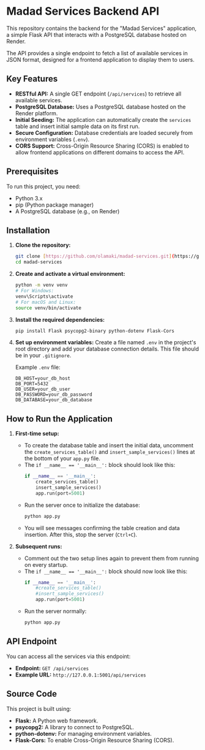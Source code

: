 # Madad Services Backend API

This repository contains the backend for the "Madad Services" application, a simple Flask API that interacts with a PostgreSQL database hosted on Render.

The API provides a single endpoint to fetch a list of available services in JSON format, designed for a frontend application to display them to users.

## Key Features

* **RESTful API:** A single GET endpoint (`/api/services`) to retrieve all available services.
* **PostgreSQL Database:** Uses a PostgreSQL database hosted on the Render platform.
* **Initial Seeding:** The application can automatically create the `services` table and insert initial sample data on its first run.
* **Secure Configuration:** Database credentials are loaded securely from environment variables (`.env`).
* **CORS Support:** Cross-Origin Resource Sharing (CORS) is enabled to allow frontend applications on different domains to access the API.

## Prerequisites

To run this project, you need:
* Python 3.x
* pip (Python package manager)
* A PostgreSQL database (e.g., on Render)

## Installation

1.  **Clone the repository:**
    ```sh
    git clone [https://github.com/olamaki/madad-services.git](https://github.com/olamaki/madad-services.git)
    cd madad-services
    ```

2.  **Create and activate a virtual environment:**
    ```sh
    python -m venv venv
    # For Windows:
    venv\Scripts\activate
    # For macOS and Linux:
    source venv/bin/activate
    ```

3.  **Install the required dependencies:**
    ```sh
    pip install Flask psycopg2-binary python-dotenv Flask-Cors
    ```

4.  **Set up environment variables:**
    Create a file named `.env` in the project's root directory and add your database connection details. This file should be in your `.gitignore`.

    Example `.env` file:
    ```env
    DB_HOST=your_db_host
    DB_PORT=5432
    DB_USER=your_db_user
    DB_PASSWORD=your_db_password
    DB_DATABASE=your_db_database
    ```

## How to Run the Application

1.  **First-time setup:**
    * To create the database table and insert the initial data, uncomment the `create_services_table()` and `insert_sample_services()` lines at the bottom of your `app.py` file.
    * The `if __name__ == '__main__':` block should look like this:
        ```python
        if __name__ == '__main__':
            create_services_table()
            insert_sample_services()
            app.run(port=5001)
        ```
    * Run the server once to initialize the database:
        ```sh
        python app.py
        ```
    * You will see messages confirming the table creation and data insertion. After this, stop the server (`Ctrl+C`).

2.  **Subsequent runs:**
    * Comment out the two setup lines again to prevent them from running on every startup.
    * The `if __name__ == '__main__':` block should now look like this:
        ```python
        if __name__ == '__main__':
            #create_services_table()
            #insert_sample_services()
            app.run(port=5001)
        ```
    * Run the server normally:
        ```sh
        python app.py
        ```

## API Endpoint

You can access all the services via this endpoint:

* **Endpoint:** `GET /api/services`
* **Example URL:** `http://127.0.0.1:5001/api/services`

## Source Code

This project is built using:
* **Flask:** A Python web framework.
* **psycopg2:** A library to connect to PostgreSQL.
* **python-dotenv:** For managing environment variables.
* **Flask-Cors:** To enable Cross-Origin Resource Sharing (CORS).
